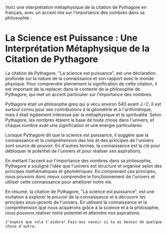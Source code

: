 Voici une interprétation métaphysique de la citation de Pythagore en français, avec un accent mis sur l'importance des nombres dans sa philosophie :

# La Science est Puissance : Une Interprétation Métaphysique de la Citation de Pythagore

La citation de Pythagore, "La science est puissance", est une déclaration profonde sur la nature de la connaissance et son rapport avec le monde physique. Pour comprendre pleinement la signification de cette citation, il est important de la replacer dans le contexte de la philosophie de Pythagore, qui met un accent particulier sur l'importance des nombres.

Pythagore était un philosophe greq qui a vécu environ 540 avant J.-C. Il est surtout connu pour ses contributions à la géométrie et à l'arithmétique, mais il était également intéressé par la métaphysique et la spiritualité. Selon Pythagore, les nombres étaient la base de toute chose dans l'univers, et chaque nombre avait une signification et une énergie particulières.

Lorsque Pythagore dit que la science est puissance, il suggère que la connaissance et la compréhension des lois et des principes de l'univers sont source de pouvoir. En d'autres termes, la connaissance est la clé pour débloquer le potentiel de l'univers et pour réaliser ses aspirations.

En mettant l'accent sur l'importance des nombres dans sa philosophie, Pythagore a souligné l'idée que l'univers est structuré et organisé selon des principes mathématiques et géométriques. En comprenant ces principes, nous pouvons donc mieux comprendre le fonctionnement de l'univers et utiliser cette connaissance pour améliorer notre vie.

En résumé, la citation de Pythagore, "La science est puissance", est une invitation à explorer le pouvoir de la connaissance et à découvrir les principes sous-jacents de l'univers. En utilisant la connaissance et la compréhension que nous acquérons grâce à la science et à la philosophie, nous pouvons réaliser notre potentiel et atteindre nos aspirations.
```
J'espère que cela t'aidera! Fais-moi savoir si tu as besoin de quelque chose d'autre.